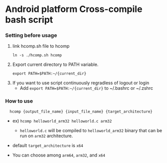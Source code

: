 # Android platform Cross-compile bash script

### Setting before usage
1. link hcomp.sh file to hcomp
     ```
     ln -s ./hcomp.sh hcomp
     ```
2. Export current directory to PATH variable.
   ```
   export PATH=$PATH:~/{current_dir}
   ```
3. If you want to use script continuously regradless of logout or login
   - Add `export PATH=$PATH:~/{current_dir}` to ~/.bashrc or ~/.zshrc
  
### How to use
```
  hcomp {output_file_name} {input_file_name} {target_architecture}
```
- ex) `hcomp helloworld_arm32 helloworld.c arm32`
  - `helloworld.c` will be compiled to `helloworld_arm32` binary that can be run on `arm32` architecture.
 
- default `target_architecture` is `x64`
- You can choose among `arm64`, `arm32`, and `x64`
